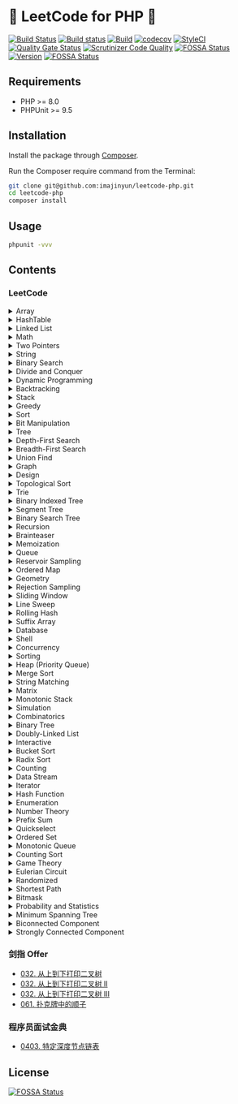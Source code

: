 # 💫 LeetCode for PHP 🐘

[![Build Status](https://travis-ci.com/imajinyun/leetcode-php.svg?branch=master)](https://travis-ci.com/imajinyun/leetcode-php)
[![Build status](https://ci.appveyor.com/api/projects/status/63m04iayror6ieh2?svg=true)](https://ci.appveyor.com/project/imajinyun/leetcode-php)
[![Build](https://github.com/imajinyun/leetcode-php/actions/workflows/build.yml/badge.svg)](https://github.com/imajinyun/leetcode-php/actions/workflows/build.yml)
[![codecov](https://codecov.io/gh/imajinyun/leetcode-php/branch/master/graph/badge.svg?token=Y9H1AHWLFY)](https://codecov.io/gh/imajinyun/leetcode-php)
[![StyleCI](https://github.styleci.io/repos/363634864/shield?branch=master)](https://github.styleci.io/repos/363634864?branch=master)
[![Quality Gate Status](https://sonarcloud.io/api/project_badges/measure?project=leetcode-php&metric=alert_status)](https://sonarcloud.io/dashboard?id=leetcode-php)
[![Scrutinizer Code Quality](https://scrutinizer-ci.com/g/imajinyun/leetcode-php/badges/quality-score.png?b=master)](https://scrutinizer-ci.com/g/imajinyun/leetcode-php/?branch=master)
[![FOSSA Status](https://app.fossa.com/api/projects/git%2Bgithub.com%2Fimajinyun%2Fleetcode-php.svg?type=shield)](https://app.fossa.com/projects/git%2Bgithub.com%2Fimajinyun%2Fleetcode-php?ref=badge_shield)
[![Version](https://img.shields.io/static/v1?label=version&message=%3E%3D8.0&color=%234F5893&labelColor=grey&logo=PHP&logoColor=blue&style=flat&link=https%3A%2F%2Fwww.php.net%2Fsupported-versions.php)](https://www.php.net/supported-versions.php)
[![FOSSA Status](https://app.fossa.com/api/projects/git%2Bgithub.com%2Fimajinyun%2Fleetcode-php.svg?type=shield)](https://app.fossa.com/projects/git%2Bgithub.com%2Fimajinyun%2Fleetcode-php?ref=badge_shield)

## Requirements

* PHP >= 8.0
* PHPUnit >= 9.5

## Installation

Install the package through [Composer](https://getcomposer.org/).

Run the Composer require command from the Terminal:

```bash
git clone git@github.com:imajinyun/leetcode-php.git
cd leetcode-php
composer install
```

## Usage

```bash
phpunit -vvv
```

## Contents

### LeetCode

<details>
<summary>Array</summary>

|Subject|Source|Solution|
|---|---|---|
|`0001. 两数之和`|[Two Sum](https://leetcode.com/problems/two-sum/)|[Solution](https://github.com/imajinyun/leetcode-php/blob/master/src/leetcode/TwoSum.php)|
|`0118. 杨辉三角`|[Pascal's Triangle](https://leetcode.com/problems/pascals-triangle/)|[Solution](https://github.com/imajinyun/leetcode-php/blob/master/src/leetcode/PascalsTriangle.php)|
|`0026. 删除有序数组中的重复项`|[Remove Duplicates from Sorted Array](https://leetcode.com/problems/remove-duplicates-from-sorted-array/)|[Solution](https://github.com/imajinyun/leetcode-php/blob/master/src/leetcode/RemoveDuplicatesFromSortedArray.php)|
|`0027. 移除元素`|[Remove Element](https://leetcode.com/problems/remove-element/)||
|`0035. 搜索插入位置`|[Search Insert Position](https://leetcode.com/problems/search-insert-position/)||
|`0053. 最大子序和`|[Maximum Subarray](https://leetcode.com/problems/maximum-subarray/)||
|`0066. 加一`|[Plus One](https://leetcode.com/problems/plus-one/)||
|`0088. 合并两个有序数组`|[Merge Sorted Array](https://leetcode.com/problems/merge-sorted-array/)||
|`0118. 杨辉三角`|[Pascal's Triangle](https://leetcode.com/problems/pascals-triangle/)||
|`0119. 杨辉三角 II`|[Pascal's Triangle II](https://leetcode.com/problems/pascals-triangle-ii/)||
|`0121. 买卖股票的最佳时机`|[Best Time to Buy and Sell Stock](https://leetcode.com/problems/best-time-to-buy-and-sell-stock/)||
|`0122. 买卖股票的最佳时机 II`|[Best Time to Buy and Sell Stock II](https://leetcode.com/problems/best-time-to-buy-and-sell-stock-ii/)||
|`0163. 缺失的区间`|[Missing Ranges](https://leetcode.com/problems/missing-ranges/)|[Solution](https://github.com/imajinyun/leetcode-php/blob/master/src/leetcode/MissingRanges.php)|
|`0167. 两数之和 II - 输入有序数组`|[Two Sum II - Input array is sorted](https://leetcode.com/problems/two-sum-ii-input-array-is-sorted/)||
|`0169. 多数元素`|[Majority Element](https://leetcode.com/problems/majority-element/)||
|`0189. 旋转数组`|[Rotate Array](https://leetcode.com/problems/rotate-array/)|[Solution](https://github.com/imajinyun/leetcode-php/blob/master/src/leetcode/RotateArray.php)|
|`0215. 数组中的第 K 个最大元素`|[Kth Largest Element in an Array](https://leetcode.com/problems/kth-largest-element-in-an-array/)|[Solution](https://github.com/imajinyun/leetcode-php/blob/master/src/leetcode/KthLargestElementInAnArray.php)|
|`0217. 存在重复元素`|[Contains Duplicate](https://leetcode.com/problems/contains-duplicate/)|[Solution](https://github.com/imajinyun/leetcode-php/blob/master/src/leetcode/ContainsDuplicate.php)|
|`0219. 存在重复元素 II`|[Contains Duplicate II](https://leetcode.com/problems/contains-duplicate-ii/)|[Solution](https://github.com/imajinyun/leetcode-php/blob/master/src/leetcode/ContainsDuplicateII.php)|
|`0228. 汇总区间`|[Summary Ranges](https://leetcode.com/problems/summary-ranges/)||
|`0238. `|[Product of Array Except Self](https://leetcode.com/problems/product-of-array-except-self/)|[Solution](https://github.com/imajinyun/leetcode-php/blob/master/src/leetcode/ProductOfArrayExceptSelf.php)|
|`0243. 最短单词距离`|[Shortest Word Distance](https://leetcode.com/problems/shortest-word-distance/)||
|`0268. 丢失的数字`|[Missing Number](https://leetcode.com/problems/missing-number/)||
|`0283. 移动零`|[Move Zeroes](https://leetcode.com/problems/move-zeroes/)|[Solution](https://github.com/imajinyun/leetcode-php/blob/master/src/leetcode/MoveZeroes.php)|
|`0350. 两个数组的交集 II`|[Intersection of Two Arrays II](https://leetcode.com/problems/intersection-of-two-arrays-ii/)|[Solution](https://github.com/imajinyun/leetcode-php/blob/master/src/leetcode/IntersectionOfTwoArraysII.php)|
|`0414. 第三大的数`|[Third Maximum Number](https://leetcode.com/problems/third-maximum-number/)||
|`0448. 找到所有数组中消失的数字`|[Find All Numbers Disappeared in an Array](https://leetcode.com/problems/find-all-numbers-disappeared-in-an-array/)||
|`0485. 最大连续 1 的个数`|[Max Consecutive Ones](https://leetcode.com/problems/max-consecutive-ones/)|[Solution](https://github.com/imajinyun/leetcode-php/blob/master/src/leetcode/MaxConsecutiveOnes.php)|
|`0509. 斐波那契数`|[Fibonacci Number](https://leetcode.com/problems/fibonacci-number/)|[Solution](https://github.com/imajinyun/leetcode-php/blob/master/src/leetcode/FibonacciNumber.php)|
|`0561. 数组拆分 I`|[Array Partition I](https://leetcode.com/problems/array-partition-i/)|[Solution](https://github.com/imajinyun/leetcode-php/blob/master/src/leetcode/ArrayPartitionI.php)|
|`0566. 重塑矩阵`|[Reshape the Matrix](https://leetcode.com/problems/reshape-the-matrix/)|[Solution](https://github.com/imajinyun/leetcode-php/blob/master/src/leetcode/ReshapeTheMatrix.php)|
|`0605. 种花问题`|[Can Place Flowers](https://leetcode.com/problems/can-place-flowers/)|[Solution](https://github.com/imajinyun/leetcode-php/blob/master/src/leetcode/CanPlaceFlowers.php)|
|`0628. 三个数的最大乘积`|[Maximum Product of Three Numbers](https://leetcode.com/problems/maximum-product-of-three-numbers/)||
|`0643. 子数组最大平均数 I`|[Maximum Average Subarray I](https://leetcode.com/problems/maximum-average-subarray-i/)||
|`0661. 图片平滑器`|[Image Smoother](https://leetcode.com/problems/image-smoother/)|[Solution](https://github.com/imajinyun/leetcode-php/blob/master/src/leetcode/ImageSmoother.php)|
|`0674. 最长连续递增序列`|[Longest Continuous Increasing Subsequence](https://leetcode.com/problems/longest-continuous-increasing-subsequence/)|[Solution](https://github.com/imajinyun/leetcode-php/blob/master/src/leetcode/LongestContinuousIncreasingSubsequence.php)|
|`0697. 数组的度`|[Degree of an Array](https://leetcode.com/problems/degree-of-an-array/)|[Solution](https://github.com/imajinyun/leetcode-php/blob/master/src/leetcode/DegreeOfAnArray.php)|
|`0717. 1 比特与 2 比特字符`|[1-bit and 2-bit Characters](https://leetcode.com/problems/1-bit-and-2-bit-characters/)|[Solution](https://github.com/imajinyun/leetcode-php/blob/master/src/leetcode/OneBitAndTwoBitCharacters.php)|
|`0724. 寻找数组的中心下标`|[Find Pivot Index](https://leetcode.com/problems/find-pivot-index/)|[Solution](https://github.com/imajinyun/leetcode-php/blob/master/src/leetcode/FindPivotIndex.php)|
|`0746. 使用最小花费爬楼梯`|[Min Cost Climbing Stairs](https://leetcode.com/problems/min-cost-climbing-stairs/)|[Solution](https://github.com/imajinyun/leetcode-php/blob/master/src/leetcode/MinCostClimbingStairs.php)|
|`0747. 至少是其他数字两倍的最大数`|[Largest Number At Least Twice of Others](https://leetcode.com/problems/largest-number-at-least-twice-of-others/)|[Solution](https://github.com/imajinyun/leetcode-php/blob/master/src/leetcode/LargestNumberAtLeastTwiceOfOthers.php)|
|`0766. 托普利茨矩阵`|[Toeplitz Matrix](https://leetcode.com/problems/toeplitz-matrix/)|[Solution](https://github.com/imajinyun/leetcode-php/blob/master/src/leetcode/ToeplitzMatrix.php)|
|`0830. 较大分组的位置`|[Positions of Large Groups](https://leetcode.com/problems/positions-of-large-groups/)|[Solution](https://github.com/imajinyun/leetcode-php/blob/master/src/leetcode/PositionsOfLargeGroups.php)|
|`0832. 翻转图像`|[Flipping an Image](https://leetcode.com/problems/flipping-an-image/)|[Solution](https://github.com/imajinyun/leetcode-php/blob/master/src/leetcode/FlippingAnImage.php)|
|`0867. 转置矩阵`|[Transpose Matrix](https://leetcode-cn.com/problems/transpose-matrix/)|[Solution]()|
|`0888. 公平的糖果棒交换`|[Fair Candy Swap](https://leetcode.com/problems/fair-candy-swap/)|[Solution](https://github.com/imajinyun/leetcode-php/blob/master/src/leetcode/FairCandySwap.php)|
|`0896. 单调数列`|[Monotonic Array](https://leetcode.com/problems/monotonic-array/)|[Solution](https://github.com/imajinyun/leetcode-php/blob/master/src/leetcode/MonotonicArray.php)|
|`0905. 按奇偶排序数组`|[Sort Array By Parity](https://leetcode.com/problems/sort-array-by-parity/)|[Solution](https://github.com/imajinyun/leetcode-php/blob/master/src/leetcode/SortArrayByParity.php)|
|`0914. 卡牌分组`|[X of a Kind in a Deck of Cards](https://leetcode.com/problems/x-of-a-kind-in-a-deck-of-cards/)|[Solution](https://github.com/imajinyun/leetcode-php/blob/master/src/leetcode/XOfAKindInADeckOfCards.php)|
|`0922. 按奇偶排序数组 II`|[Sort Array By Parity II](https://leetcode.com/problems/sort-array-by-parity-ii/)|[Solution](https://github.com/imajinyun/leetcode-php/blob/master/src/leetcode/SortArrayByParityII.php)|
|`0941. 有效的山脉数组`|[Valid Mountain Array](https://leetcode.com/problems/valid-mountain-array/)|[Solution](https://github.com/imajinyun/leetcode-php/blob/master/src/leetcode/ValidMountainArray.php)|
|`0977. 有序数组的平方`|[Squares of a Sorted Array](https://leetcode.com/problems/squares-of-a-sorted-array/)|[Solution](https://github.com/imajinyun/leetcode-php/blob/master/src/leetcode/SquaresOfASortedArray.php)|
|`0985. 查询后的偶数和`|[Sum of Even Numbers After Queries](https://leetcode.com/problems/sum-of-even-numbers-after-queries/)|[Solution](https://github.com/imajinyun/leetcode-php/blob/master/src/leetcode/SumOfEvenNumbersAfterQueries.php)|
|`0989. 数组形式的整数加法`|[Add to Array-Form of Integer](https://leetcode.com/problems/add-to-array-form-of-integer/)|[Solution](https://github.com/imajinyun/leetcode-php/blob/master/src/leetcode/AddToArrayFormOfInteger.php)|
|`0999. 可以被一步捕获的棋子数`|[Available Captures for Rook](https://leetcode.com/problems/available-captures-for-rook/)|[Solution](https://github.com/imajinyun/leetcode-php/blob/master/src/leetcode/AvailableCapturesForRook.php)|
|`1002. 查找常用字符`|[Find Common Characters](https://leetcode.com/problems/find-common-characters/)|[Solution](https://github.com/imajinyun/leetcode-php/blob/master/src/leetcode/FindCommonCharacters.php)|
|`1013. 将数组分成和相等的三个部分`|[Partition Array Into Three Parts With Equal Sum](https://leetcode.com/problems/partition-array-into-three-parts-with-equal-sum/)|[Solution](https://github.com/imajinyun/leetcode-php/blob/master/src/leetcode/PartitionArrayIntoThreePartsWithEqualSum.php)|
|`1018. 可被 5 整除的二进制前缀`|[Binary Prefix Divisible By 5](https://leetcode.com/problems/binary-prefix-divisible-by-5/)|[Solution](https://github.com/imajinyun/leetcode-php/blob/master/src/leetcode/HeightChecker.php)|
|`1051. 高度检查器`|[Height Checker](https://leetcode.com/problems/height-checker/)|[Solution](https://github.com/imajinyun/leetcode-php/blob/master/src/leetcode/HeightChecker.php)|
|`1064. 不动点`|[Fixed Point](https://leetcode.com/problems/fixed-point/)|[Solution](https://github.com/imajinyun/leetcode-php/blob/master/src/leetcode/FixedPoint.php)|
|`1085. 最小元素各数位之和`|[Sum of Digits in the Minimum Number](https://leetcode.com/problems/sum-of-digits-in-the-minimum-number/)|[Solution](https://github.com/imajinyun/leetcode-php/blob/master/src/leetcode/SumOfDigitsInTheMinimumNumber.php)|
|`1086. 前五科的均分`|[High Five](https://leetcode.com/problems/high-five/)|[Solution](https://github.com/imajinyun/leetcode-php/blob/master/src/leetcode/HighFive.php)|
|`1089. 复写零`|[Duplicate Zeros](https://leetcode.com/problems/duplicate-zeros/)|[Solution](https://github.com/imajinyun/leetcode-php/blob/master/src/leetcode/DuplicateZeros.php)|
|`1099 小于 K 的两数之和`|[Two Sum Less Than K](https://leetcode.com/problems/two-sum-less-than-k/)|[Solution](https://github.com/imajinyun/leetcode-php/blob/master/src/leetcode/TwoSumLessThanK.php)|
|`1122. 数组的相对排序`|[Relative Sort Array](https://leetcode.com/problems/relative-sort-array/)|[Solution](https://github.com/imajinyun/leetcode-php/blob/master/src/leetcode/RelativeSortArray.php)|
|`1128. 等价多米诺骨牌对的数量`|[Number of Equivalent Domino Pairs](https://leetcode.com/problems/number-of-equivalent-domino-pairs/)|[Solution](https://github.com/imajinyun/leetcode-php/blob/master/src/leetcode/NumberOfEquivalentDominoPairs.php)|
|`1150. 检查一个数是否在数组中占绝大多数`|[Check If a Number Is Majority Element in a Sorted Array](https://leetcode.com/problems/check-if-a-number-is-majority-element-in-a-sorted-array/)|[Solution](https://github.com/imajinyun/leetcode-php/blob/master/src/leetcode/CheckIfANumberIsMajorityElementInASortedArrayEasy.php)|
|`1160. 拼写单词`|[Find Words That Can Be Formed by Characters](https://leetcode.com/problems/find-words-that-can-be-formed-by-characters/)|[Solution](https://github.com/imajinyun/leetcode-php/blob/master/src/leetcode/FindWordsThatCanBeFormedByCharacters.php)|
|`1176. 健身计划评估`|[Diet Plan Performance Easy](https://leetcode.com/problems/diet-plan-performance/)|[Solution](https://github.com/imajinyun/leetcode-php/blob/master/src/leetcode/DietPlanPerformanceEasy.php)|
|`1184. 公交站间的距离`|[Distance Between Bus Stops](https://leetcode.com/problems/distance-between-bus-stops/)|[Solution](https://github.com/imajinyun/leetcode-php/blob/master/src/leetcode/DistanceBetweenBusStops.php)|
|`1185. 一周中的第几天`|[Day of the Week](https://leetcode.com/problems/day-of-the-week/)|[Solution](https://github.com/imajinyun/leetcode-php/blob/master/src/leetcode/DayOfTheWeek.php)|
|`1200. 最小绝对差`|[Minimum Absolute Difference](https://leetcode.com/problems/minimum-absolute-difference/)|[Solution](https://github.com/imajinyun/leetcode-php/blob/master/src/leetcode/MinimumAbsoluteDifference.php)|
|`1217. 玩筹码`|[Minimum Cost to Move Chips to The Same Position](https://leetcode.com/problems/minimum-cost-to-move-chips-to-the-same-position/)|[Solution](https://github.com/imajinyun/leetcode-php/blob/master/src/leetcode/MinimumCostToMoveChipsToTheSamePosition.php)|
|`1232. 缀点成线`|[Check If It Is a Straight Line](https://leetcode.com/problems/check-if-it-is-a-straight-line/)|[Solution](https://github.com/imajinyun/leetcode-php/blob/master/src/leetcode/CheckIfItIsAStraightLine.php)|
|`1243. 数组变换`|[Array Transformation](https://leetcode.com/problems/array-transformation/)|[Solution](https://github.com/imajinyun/leetcode-php/blob/master/src/leetcode/ArrayTransformation.php)|
|`1252. 奇数值单元格的数目`|[Cells with Odd Values in a Matrix](https://leetcode.com/problems/cells-with-odd-values-in-a-matrix/)|[Solution](https://github.com/imajinyun/leetcode-php/blob/master/src/leetcode/CellsWithOddValueInAMatrix.php)|
|`1260. 二维网格迁移`|[Shift 2D Grid](https://leetcode.com/problems/shift-2d-grid/)|[Solution](https://github.com/imajinyun/leetcode-php/blob/master/src/leetcode/Shift2DGrid.php)|
|`1266. 访问所有点的最小时间`|[Minimum Time Visiting All Points](https://leetcode.com/problems/minimum-time-visiting-all-points/)|[Solution](https://github.com/imajinyun/leetcode-php/blob/master/src/leetcode/MinimumTimeVisitingAllPoints.php)|
|`1275. `|[Find Winner on a Tic Tac Toe Game](https://leetcode.com/problems/find-winner-on-a-tic-tac-toe-game/)|[Solution](https://github.com/imajinyun/leetcode-php/blob/master/src/leetcode/FindWinnerOnATicTacToeGame.php)|
|`1295. 统计位数为偶数的数字`|[Find Numbers with Even Number of Digits](https://leetcode.com/problems/find-numbers-with-even-number-of-digits/)|[Solution](https://github.com/imajinyun/leetcode-php/blob/master/src/leetcode/FindNumbersWithEvenNumberOfDigits.php)|

</details>

<details>
<summary>HashTable</summary>

|Subject|Source|Solution|
|---|---|---|
|`0001. 两数之和`|[Two Sum](https://leetcode.com/problems/two-sum/)|[Solution](https://github.com/imajinyun/leetcode-php/blob/master/src/leetcode/TwoSum.php)|
|`0012. 整数转罗马数字`|[Integer to Roman](https://leetcode.com/problems/integer-to-roman/)|[Solution](https://github.com/imajinyun/leetcode-php/blob/master/src/leetcode/IntegerToRoman.php)|
|`0013. 罗马数字转整数`|[Roman to Integer](https://leetcode.com/problems/roman-to-integer/)|[Solution](https://github.com/imajinyun/leetcode-php/blob/master/src/leetcode/RomanToInteger.php)|
|`0136. 只出现一次的数字`|[Single Number](https://leetcode.com/problems/single-number/)|[Solution](https://github.com/imajinyun/leetcode-php/blob/master/src/leetcode/FindWinnerOnATicTacToeGame.php)|
|`0202. 快乐数`|[Happy Number](https://leetcode.com/problems/happy-number/)|[Solution](https://github.com/imajinyun/leetcode-php/blob/master/src/leetcode/FindWinnerOnATicTacToeGame.php)|
|`0242. 有效的字母异位词`|[Valid Anagram](https://leetcode.com/problems/valid-anagram/)|[Solution](https://github.com/imajinyun/leetcode-php/blob/master/src/leetcode/ValidAnagram.php)|
|`0454. 四数相加 II`|[4Sum II](https://leetcode.com/problems/4sum-ii/)|[Solution](https://github.com/imajinyun/leetcode-php/blob/master/src/leetcode/FourSumII.php)|

</details>

<details>
<summary>Linked List</summary>

|Subject|Source|Solution|
|---|---|---|
|`0002. 两数相加`|[Add Two Numbers](https://leetcode.com/problems/add-two-numbers/)|[Solution](https://github.com/imajinyun/leetcode-php/blob/master/src/leetcode/AddTwoNumbers.php)|
|`0021. 合并两个有序链表`|[Merge Two Sorted Lists](https://leetcode.com/problems/merge-two-sorted-lists/)|[Solution](https://github.com/imajinyun/leetcode-php/blob/master/src/leetcode/MergeTwoSortedLists.php)|
|`0024. 两两交换链表中的节点`|[Swap Nodes in Pairs](https://leetcode.com/problems/swap-nodes-in-pairs/)|[Solution](https://github.com/imajinyun/leetcode-php/blob/master/src/leetcode/SwapNodesInPairs.php)|
|`0092. 反转链表 II`|[Reverse Linked List II](https://leetcode.com/problems/reverse-linked-list-ii/)|[Solution](https://github.com/imajinyun/leetcode-php/blob/master/src/leetcode/ReverseLinkedListII.php)|
|`0206. 反转链表`|[Reverse Linked List](https://leetcode.com/problems/reverse-linked-list/)|[Solution](https://github.com/imajinyun/leetcode-php/blob/master/src/leetcode/ReverseLinkedList.php)|
|`0141. 环形链表`|[Linked List Cycle](https://leetcode.com/problems/linked-list-cycle/)|[Solution](https://github.com/imajinyun/leetcode-php/blob/master/src/leetcode/LinkedListCycle.php)|

</details>

<details>
<summary>Math</summary>

|Subject|Source|Solution|
|---|---|---|
|`0013. 罗马数字转整数`|[Roman to Integer](https://leetcode.com/problems/roman-to-integer/)|[Solution](https://github.com/imajinyun/leetcode-php/blob/master/src/leetcode/RomanToInteger)|
|`0050. 计算 x 的 n 次幂`|[Pow(x, n)](https://leetcode.com/problems/powx-n/)|[Solution](https://github.com/imajinyun/leetcode-php/blob/master/src/leetcode/Pow.php)|
|`0066. 加一`|[Plus One](https://leetcode.com/problems/plus-one/)|[Solution](https://github.com/imajinyun/leetcode-php/blob/master/src/leetcode/PlusOne.php)|
|`0069. X 的平方根`|[Sqrt(x)](https://leetcode.com/problems/sqrtx/)|[Solution](https://github.com/imajinyun/leetcode-php/blob/master/src/leetcode/SqrtX.php)|
|`0150. 逆波兰表达式求值`|[Evaluate Reverse Polish Notation](https://leetcode.com/problems/evaluate-reverse-polish-notation/)|[Solution](https://github.com/imajinyun/leetcode-php/blob/master/src/leetcode/EvaluateReversePolishNotation.php)|
|`0171. Excel 表列序号`|[Excel Sheet Column Number](https://leetcode.com/problems/excel-sheet-column-number/)|[Solution](https://github.com/imajinyun/leetcode-php/blob/master/src/leetcode/ExcelSheetColumnNumber.php)|
|`0227. 基本计算器 II`|[Basic Calculator II](https://leetcode.com/problems/basic-calculator-ii/)|[Solution](https://github.com/imajinyun/leetcode-php/blob/master/src/leetcode/BasicCalculatorII.php)|
|`1118. 一月有多少天`|[Number of Days in a Month](https://leetcode.com/problems/number-of-days-in-a-month/)|[Solution](https://github.com/imajinyun/leetcode-php/blob/master/src/leetcode/NumberOfDaysInAMonth.php)|

</details>

<details>
<summary>Two Pointers</summary>

|Subject|Source|Solution|
|---|---|---|
|`0015. 三数之和`|[3Sum](https://leetcode.com/problems/3sum/)|[Solution](https://github.com/imajinyun/leetcode-php/blob/master/src/leetcode/ThreeSum.php)|
|`0016. 最接近的三数之和`|[3Sum Closest](https://leetcode.com/problems/3sum-closest/)|[Solution](https://github.com/imajinyun/leetcode-php/blob/master/src/leetcode/ThreeSumClosest.php)|
|`0018. 四数之和`|[4Sum](https://leetcode.com/problems/4sum/)|[Solution](https://github.com/imajinyun/leetcode-php/blob/master/src/leetcode/FourSum.php)|
|`0287. 寻找重复数`|[Find the Duplicate Number](https://leetcode.com/problems/find-the-duplicate-number/)|[Solution](https://github.com/imajinyun/leetcode-php/blob/master/src/leetcode/FourSum.php)|

</details>

<details>
<summary>String</summary>

|Subject|Source|Solution|
|---|---|---|
|`0003. 无重复字符的最长子串`|[Longest Substring Without Repeating Characters](https://leetcode.com/problems/longest-substring-without-repeating-characters/)|[Solution](https://github.com/imajinyun/leetcode-php/blob/master/src/leetcode/LongestSubstringWithoutRepeatingCharacters.php)|
|`0005. 最长回文子串`|[Longest Palindromic Substring](https://leetcode.com/problems/longest-palindromic-substring/)|[Solution](https://github.com/imajinyun/leetcode-php/blob/master/src/leetcode/LongestPalindromicSubstring.php)|
|`0006. Z 字形变换`|[Zigzag Conversion](https://leetcode.com/problems/longest-palindromic-substring/)|[Solution](https://github.com/imajinyun/leetcode-php/blob/master/src/leetcode/ZigzagConversion.php)|
|`0008. 字符串转换整数 (atoi)`|[String to Integer (atoi)](https://leetcode.com/problems/string-to-integer-atoi/)|[Solution](https://github.com/imajinyun/leetcode-php/blob/master/src/leetcode/StringToInteger.php)|
|`0125. 验证回文串`|[Valid Palindrome](https://leetcode.com/problems/valid-palindrome/)|[Solution](https://github.com/imajinyun/leetcode-php/blob/master/src/leetcode/ValidPalindrome.php)|
|`0179. 最大数`|[Largest Number](https://leetcode.com/problems/largest-number/)|[Soluton](https://github.com/imajinyun/leetcode-php/blob/master/src/leetcode/LargestNumber.php)|
|`0344. 反转字符串`|[Reverse String](https://leetcode.com/problems/reverse-string/)|[Solution](https://github.com/imajinyun/leetcode-php/blob/master/src/leetcode/ReverseString.php)|

</details>

<details>
<summary>Binary Search</summary>

|Subject|Source|Solution|
|---|---|---|
|`0069. x 的平方根`|[Sqrt(x)](https://leetcode.com/problems/sqrtx/)|[Solution](https://github.com/imajinyun/leetcode-php/blob/master/src/leetcode/SqrtX.php)|
|`0162. 寻找峰值`|[Find Peak Element](https://leetcode.com/problems/find-peak-element/)|[Solution](https://github.com/imajinyun/leetcode-php/blob/master/src/leetcode/FindPeakElement.php)|

</details>

<details>
<summary>Divide and Conquer</summary>

|Subject|Source|Solution|
|---|---|---|
|`0169. 多数元素`|[Majority Element](https://leetcode.com/problems/majority-element/)|[Solution](https://github.com/imajinyun/leetcode-php/blob/master/src/leetcode/MajorityElement)|

</details>

<details>
<summary>Dynamic Programming</summary>

|Subject|Source|Solution|
|---|---|---|
|`0005. 最长回文子串`|[Longest Palindromic Substring](https://leetcode.com/problems/longest-palindromic-substring/)||
|`0062. 不同路径`|[Unique Paths](https://leetcode.com/problems/unique-paths/)||
|`0063. 不同路径 II`|[Unique Paths II](https://leetcode.com/problems/unique-paths-ii/)||
|`0064. 最小路径和`|[Minimum Path Sum](https://leetcode.com/problems/minimum-path-sum/)||
|`0070. 爬楼梯`|[Climbing Stairs](https://leetcode.com/problems/climbing-stairs/)|[Solution](https://github.com/imajinyun/leetcode-php/blob/master/src/leetcode/ClimbingStairs.php)|
|`0072. 编辑距离`|[Edit Distance](https://leetcode.com/problems/edit-distance/)||
|`0120. 三角形最小路径和`|[Triangle](https://leetcode.com/problems/triangle/)|[Solution](https://github.com/imajinyun/leetcode-php/blob/master/src/leetcode/Triangle.php)|
|`0121. 买卖股票的最佳时机`|[Best Time to Buy and Sell Stock](https://leetcode.com/problems/best-time-to-buy-and-sell-stock/)||
|`0122. 买卖股票的最佳时机 II`|[Best Time to Buy and Sell Stock II](https://leetcode.com/problems/best-time-to-buy-and-sell-stock-ii/)||
|`0123. 买卖股票的最佳时机 III`|[Best Time to Buy and Sell Stock III](https://leetcode.com/problems/best-time-to-buy-and-sell-stock-iii/)||
|`0128. 最长连续序列`|[Longest Consecutive Sequence](https://leetcode.com/problems/longest-consecutive-sequence/)||
|`0152. 乘积最大子数组`|[Maximum Product Subarray](https://leetcode.com/problems/maximum-product-subarray/)|[Solution](https://github.com/imajinyun/leetcode-php/blob/master/src/leetcode/MaximumProductSubarray.php)|
|`0188. 买卖股票的最佳时机 IV`|[Best Time to Buy and Sell Stock IV](https://leetcode.com/problems/best-time-to-buy-and-sell-stock-iv/)|[Solution](https://github.com/imajinyun/leetcode-php/blob/master/src/leetcode/BestTimeToBuyAndSellStockIV.php)|
|`0213. 打家劫舍 II`|[House Robber II](https://leetcode.com/problems/house-robber-ii/)|[Solution](https://github.com/imajinyun/leetcode-php/blob/master/src/leetcode/HouseRobberII.php)|
|`0300. 最长上升子序列`|[Longest Increasing Subsequence](https://leetcode.com/problems/longest-increasing-subsequence/)||
|`0322. 零钱兑换`|[Coin Change](https://leetcode.com/problems/coin-change/)||
|`0309. 佳买卖股票时机含冷冻期`|[Best Time to Buy and Sell Stock with Cooldown](https://leetcode.com/problems/best-time-to-buy-and-sell-stock-with-cooldown/)||
|`0673. 最长递增子序列的个数`|[Number of Longest Increasing Subsequence](https://leetcode.com/problems/number-of-longest-increasing-subsequence/)||
|`0674. 最长连续递增序列`|[Longest Continuous Increasing Subsequence](https://leetcode.com/problems/longest-continuous-increasing-subsequence/)||
|`0714. 买卖股票的最佳时机含手续费`|[Best Time to Buy and Sell Stock with Transaction Fee](https://leetcode.com/problems/best-time-to-buy-and-sell-stock-with-transaction-fee/)||
|`1143. 最长公共子序列`|[Longest Common Subsequence](https://leetcode.com/problems/longest-common-subsequence/)||
|`1397. 找到所有好字符串`|[Find All Good Strings](https://leetcode.com/problems/find-all-good-strings/)||

</details>

<details>
<summary>Backtracking</summary>

|Subject|Source|Solution|
|---|---|---|
|`0036. 有效的数独`|[Valid Sudoku](https://leetcode.com/problems/valid-sudoku/)|[Solution](https://github.com/imajinyun/leetcode-php/blob/master/src/leetcode/ValidSudoku.php)|
|`0037. 解数独`|[Sudoku Solver](https://leetcode.com/problems/sudoku-solver/)||
|`0039. 组合总和`|[Combination Sum](https://leetcode.com/problems/combination-sum/)||
|`0040. 组合总和 II`|[Combination Sum II](https://leetcode.com/problems/combination-sum-ii/)||
|`0046. 全排列`|[Permutations](https://leetcode.com/problems/permutations/)||
|`0047. 全排列 II`|[Permutations II](https://leetcode.com/problems/permutations-ii/)||
|`0051. N 皇后`|[N-Queens](https://leetcode.com/problems/n-queens/)||
|`0052. N 皇后 II`|[N-Queens II](https://leetcode.com/problems/n-queens-ii/)||
|`0078. 子集`|[Subsets](https://leetcode.com/problems/subsets/)||
|`0079. 单词搜索`|[Word Search](https://leetcode.com/problems/word-search/)|[Solution](https://github.com/imajinyun/leetcode-php/blob/master/src/leetcode/WordSearch.php)|
|`0090. 子集 II`|[Subsets II](https://leetcode.com/problems/subsets-ii/)||

</details>

<details>
<summary>Stack</summary>

|Subject|Source|Solution|
|---|---|---|
|`0020. 有效的括号`|[Valid Parentheses](https://leetcode.com/problems/valid-parentheses/)|[Solution](https://github.com/imajinyun/leetcode-php/blob/master/src/leetcode/BinaryTreeInorderTraversal.php)|
|`0094. 二叉树的中序遍历`|[Binary Tree Inorder Traversal](https://leetcode.com/problems/binary-tree-inorder-traversal/)|[Solution](https://github.com/imajinyun/leetcode-php/blob/master/src/leetcode/BinaryTreeInorderTraversal.php)|
|`0496. 下一个更大元素 I`|[Next Greater Element I](https://leetcode.com/problems/next-greatr-element-i/)|[Solution](https://github.com/imajinyun/leetcode-php/blob/master/src/leetcode/NextGreaterElementI.php)|
|`0503. 下一个更大元素 II`|[Next Greater Element II](https://leetcode.com/problems/next-greater-element-i/)|[Solution](https://github.com/imajinyun/leetcode-php/blob/master/src/leetcode/NextGreaterElementII.php)|
|`0739. 每日温度`|[Daily Temperatures](https://leetcode.com/problems/daily-temperatures/)|[Solution](https://github.com/imajinyun/leetcode-php/blob/master/src/leetcode/DailyTemperatures.php)|

</details>

<details>
<summary>Greedy</summary>

</details>

<details>
<summary>Sort</summary>

</details>

<details>
<summary>Bit Manipulation</summary>

|Subject|Source|Solution|
|---|---|---|
|`0191. 位 1 的个数`|[Number of 1 Bits](https://leetcode.com/problems/number-of-1-bits/)|[Solution](https://github.com/imajinyun/leetcode-php/blob/master/src/leetcode/NumberOfOneBits.php)|
|`0231. 2 的幂`|[Power of Two](https://leetcode.com/problems/power-of-two/)|[Solution](https://github.com/imajinyun/leetcode-php/blob/master/src/leetcode/PowerOfTwo.php)|
|`0338. 比特位计数`|[Counting Bits](https://leetcode.com/problems/counting-bits/)|[Solution](https://github.com/imajinyun/leetcode-php/blob/master/src/leetcode/CountingBits.php)|

</details>

<details>
<summary>Tree</summary>

|Subject|Source|Solution|
|---|---|---|
|`0020. 括号生成`|[Generate Parentheses](https://leetcode.com/problems/generate-parentheses/)|[Solution](https://github.com/imajinyun/leetcode-php/blob/master/src/leetcode/GenerateParentheses.php)|
|`0098. 验证二叉搜索树`|[Validate Binary Search Tree](https://leetcode.com/problems/validate-binary-search-tree/)|[Solution](https://github.com/imajinyun/leetcode-php/blob/master/src/leetcode/ValidateBinarySearchTree.php)|
|`0100. 相同的树`|[Same Tree](https://leetcode.com/problems/same-tree/)|[Solution](https://github.com/imajinyun/leetcode-php/blob/master/src/leetcode/Pow.php)|
|`0102. 二叉树的层序遍历`|[Binary Tree Level Order Traversal](https://leetcode.com/problems/binary-tree-level-order-traversal/)|[Solution](https://github.com/imajinyun/leetcode-php/blob/master/src/leetcode/BinaryTreeLevelOrderTraversal.php)|
|`0103. 二叉树的锯齿形层次遍历`|[Binary Tree Zigzag Level Order Traversal](https://leetcode.com/problems/binary-tree-zigzag-level-order-traversal/)|[Solution](https://github.com/imajinyun/leetcode-php/blob/master/src/leetcode/BinaryTreeZigzagLevelOrderTraversal.php)|
|`0104. 二叉树的最大深度`|[Maximum Depth of Binary Tree](https://leetcode.com/problems/maximum-depth-of-binary-tree/)|[Solution](https://github.com/imajinyun/leetcode-php/blob/master/src/leetcode/MaximumDepthOfBinaryTree.php)|
|`0199. 二叉树的右视图`|[Binary Tree Right Side View](https://leetcode.com/problems/binary-tree-right-side-view/)|[Solution](https://github.com/imajinyun/leetcode-php/blob/master/src/leetcode/BinaryTreeRightSideView.php)|
|`0230. 二叉搜索树中第 K 小的元素`|[Kth Smallest Element in a BST](https://leetcode.com/problems/kth-smallest-element-in-a-bst/)|[Solution](https://github.com/imajinyun/leetcode-php/blob/master/src/leetcode/KthSmallestElementInABST.php)|
|`0235. 二叉搜索树的最近公共祖先`|[Lowest Common Ancestor of a Binary Search Tree](https://leetcode.com/problems/lowest-common-ancestor-of-a-binary-search-tree/)|[Solution](https://github.com/imajinyun/leetcode-php/blob/master/src/leetcode/LowestCommonAncestorOfABinarySearchTree.php)|
|`0236. 二叉树的最近公共祖先`|[Lowest Common Ancestor of a Binary Tree](https://leetcode.com/problems/lowest-common-ancestor-of-a-binary-tree/)|[Solution](https://github.com/imajinyun/leetcode-php/blob/master/src/leetcode/LowestCommonAncestorOfABinaryTree.php)|
|`0450. 删除二叉搜索树中的节点`|[Delete Node in a Binary Search Tree](https://leetcode.com/problems/delete-node-in-a-bst/)|[Solution](https://github.com/imajinyun/leetcode-php/blob/master/src/leetcode/DeleteNodeInABinarySearchTree.php)|
|`0515. 在每个树行中找最大值`|[Find Largest Value in Each Tree Row](https://leetcode.com/problems/find-largest-value-in-each-tree-row/)|[Solution](https://github.com/imajinyun/leetcode-php/blob/master/src/leetcode/FindLargestValueInEachTreeRow.php)|
|`0637. 二叉树的层平均值`|[Average of Levels in Binary Tree](https://leetcode.com/problems/average-of-levels-in-binary-tree/)|[Solution](https://github.com/imajinyun/leetcode-php/blob/master/src/leetcode/AverageOfLevelsInBinaryTree.php)|
|`0700. 二叉搜索树中的搜索`|[Search in a Binary Search Tree](https://leetcode.com/problems/search-in-a-binary-search-tree/)|[Solution](https://github.com/imajinyun/leetcode-php/blob/master/src/leetcode/SearchInABinarySearchTree.php)|
|`0701. 二叉搜索树中的插入操作`|[Insert into a Binary Search Tree](https://leetcode.com/problems/insert-into-a-binary-search-tree/)|[Solution](https://github.com/imajinyun/leetcode-php/blob/master/src/leetcode/InsertIntoABinarySearchTree.php)|
|`0993. 二叉树的堂兄弟节点`|[Cousins in Binary Tree](https://leetcode.com/problems/cousins-in-binary-tree/)|[Solution](https://github.com/imajinyun/leetcode-php/blob/master/src/leetcode/CousinsInBinaryTree.php)|

</details>

<details>
<summary>Depth-First Search</summary>

</details>

<details>
<summary>Breadth-First Search</summary>

</details>

<details>
<summary>Union Find</summary>

|Subject|Source|Solution|
|---|---|---|
|`0200. 岛屿数量`|[Number of Islands](https://leetcode.com/problems/number-of-islands/)|[Solution](https://github.com/imajinyun/leetcode-php/blob/master/src/leetcode/NumberOfIslands.php)|

</details>

<details>
<summary>Graph</summary>

|Subject|Source|Solution|
|---|---|---|

</details>

<details>
<summary>Design</summary>

|Subject|Source|Solution|
|---|---|---|
|`0208. 实现 Trie（前缀树）`|[Implement Trie (Prefix Tree)](https://leetcode.com/problems/implement-trie-prefix-tree/)|[Solution](https://github.com/imajinyun/leetcode-php/blob/master/src/leetcode/ImplementTriePrefixTree.php)|
|`0225. 用队列实现栈`|[Implement Stack using Queues](https://leetcode.com/problems/implement-stack-using-queues/)|[Solution](https://github.com/imajinyun/leetcode-php/blob/master/src/leetcode/ImplementStackUsingQueues.php)|
|`0232. 用栈实现队列`|[Implement Queue using Stacks](https://leetcode.com/problems/implement-queue-using-stacks/)|[Solution](https://github.com/imajinyun/leetcode-php/blob/master/src/leetcode/ImplementQueueUsingStacks.php)|

</details>

<details>
<summary>Topological Sort</summary>

|Subject|Source|Solution|
|---|---|---|

</details>

<details>
<summary>Trie</summary>

|Subject|Source|Solution|
|---|---|---|

</details>

<details>
<summary>Binary Indexed Tree</summary>

|Subject|Source|Solution|
|---|---|---|

</details>

<details>
<summary>Segment Tree</summary>

|Subject|Source|Solution|
|---|---|---|

</details>

<details>
<summary>Binary Search Tree</summary>

|Subject|Source|Solution|
|---|---|---|

</details>

<details>
<summary>Recursion</summary>

|Subject|Source|Solution|
|---|---|---|
|`0509. 斐波那契数`|[Fibonacci Number](https://leetcode.com/problems/fibonacci-number/)|[Solution](https://github.com/imajinyun/leetcode-php/blob/master/src/leetcode/FibonacciNumber)|

</details>

<details>
<summary>Brainteaser</summary>

|Subject|Source|Solution|
|---|---|---|

</details>

<details>
<summary>Memoization</summary>

|Subject|Source|Solution|
|---|---|---|

</details>

<details>
<summary>Queue</summary>

|Subject|Source|Solution|
|---|---|---|
|`0239. 滑动窗口最大值`|[Sliding Window Maximum](https://leetcode.com/problems/sliding-window-maximum/)|[Solution](https://github.com/imajinyun/leetcode-php/blob/master/src/leetcode/SlidingWindowMaximum.php)|

</details>

<details>
<summary>Reservoir Sampling</summary>

|Subject|Source|Solution|
|---|---|---|

</details>

<details>
<summary>Ordered Map</summary>

|Subject|Source|Solution|
|---|---|---|

</details>

<details>
<summary>Geometry</summary>

|Subject|Source|Solution|
|---|---|---|

</details>

<details>
<summary>Rejection Sampling</summary>

|Subject|Source|Solution|
|---|---|---|

</details>

<details>
<summary>Sliding Window</summary>

|Subject|Source|Solution|
|---|---|---|
|`0003. 无重复字符的最长子串`|[Longest Substring Without Repeating Characters](https://leetcode.com/problems/longest-substring-without-repeating-characters/)|[Solution](https://github.com/imajinyun/leetcode-php/blob/master/src/leetcode/LongestSubstringWithoutRepeatingCharacters.php)|
|`0076. 最小覆盖子串`|[Minimum Window Substring](https://leetcode.com/problems/minimum-window-substring/)|[Solution](https://github.com/imajinyun/leetcode-php/blob/master/src/leetcode/MinimumWindowSubstring.php)|
|`0438. 找到字符串中所有字母异位词`|[Find All Anagrams in a String](https://leetcode.com/problems/find-all-anagrams-in-a-string/)|[Solution](https://github.com/imajinyun/leetcode-php/blob/master/src/leetcode/FindAllAnagramsInAString.php)|
|`0567. 字符串的排列`|[Permutation in String](https://leetcode.com/problems/permutation-in-string/)|[Solution](https://github.com/imajinyun/leetcode-php/blob/master/src/leetcode/PermutationInString.php)|

</details>

<details>
<summary>Line Sweep</summary>

|Subject|Source|Solution|
|---|---|---|

</details>

<details>
<summary>Rolling Hash</summary>

|Subject|Source|Solution|
|---|---|---|

</details>

<details>
<summary>Suffix Array</summary>

|Subject|Source|Solution|
|---|---|---|

</details>

<details>
<summary>Database</summary>

|Subject|Source|Solution|
|---|---|---|

</details>

<details>
<summary>Shell</summary>

|Subject|Source|Solution|
|---|---|---|

</details>

<details>
<summary>Concurrency</summary>

|Subject|Source|Solution|
|---|---|---|

</details>

<details>
<summary>Sorting</summary>

|Subject|Source|Solution|
|---|---|---|

</details>

<details>
<summary>Heap (Priority Queue)</summary>

|Subject|Source|Solution|
|---|---|---|
|`0295. 数据流的中位数`|[Find Median from Data Stream](https://leetcode.com/problems/find-median-from-data-stream/)|[Solution](https://github.com/imajinyun/leetcode-php/blob/master/src/leetcode/FindMedianFromDataStream.php)|
|`0347. 前 K 个高频元素`|[Top K Frequent Elements](https://leetcode.com/problems/top-k-frequent-elements/)|[Solution](https://github.com/imajinyun/leetcode-php/blob/master/src/leetcode/TopKFrequentElements.php)|
|`0378. 有序矩阵中第 K 小的元素`|[Kth Smallest Element in a Sorted Matrix](https://leetcode.com/problems/kth-smallest-element-in-a-sorted-matrix/)|[Solution](https://github.com/imajinyun/leetcode-php/blob/master/src/leetcode/KthSmallestElementInASortedMatrix.php)|
|`0703. 数据流中的第 K 大元素`|[Kth Largest Element in a Stream](https://leetcode.com/problems/kth-largest-element-in-a-stream/)|[Solution](https://github.com/imajinyun/leetcode-php/blob/master/src/leetcode/KthLargestElementInAStream.php)|

</details>

<details>
<summary>Merge Sort</summary>

|Subject|Source|Solution|
|---|---|---|

</details>

<details>
<summary>String Matching</summary>

|Subject|Source|Solution|
|---|---|---|

</details>

<details>
<summary>Matrix</summary>

|Subject|Source|Solution|
|---|---|---|

</details>

<details>
<summary>Monotonic Stack</summary>

|Subject|Source|Solution|
|---|---|---|

</details>

<details>
<summary>Simulation</summary>

|Subject|Source|Solution|
|---|---|---|

</details>

<details>
<summary>Combinatorics</summary>

|Subject|Source|Solution|
|---|---|---|

</details>

<details>
<summary>Binary Tree</summary>

|Subject|Source|Solution|
|---|---|---|
|`0226. 翻转二叉树`|[Invert Binary Tree](https://leetcode.com/problems/invert-binary-tree/)|[Solution](https://github.com/imajinyun/leetcode-php/blob/master/src/leetcode/InvertBinaryTree.php)|

</details>

<details>
<summary>Doubly-Linked List</summary>

|Subject|Source|Solution|
|---|---|---|

</details>

<details>
<summary>Interactive</summary>

|Subject|Source|Solution|
|---|---|---|

</details>

<details>
<summary>Bucket Sort</summary>

|Subject|Source|Solution|
|---|---|---|

</details>

<details>
<summary>Radix Sort</summary>

|Subject|Source|Solution|
|---|---|---|

</details>

<details>
<summary>Counting</summary>

|Subject|Source|Solution|
|---|---|---|

</details>

<details>
<summary>Data Stream</summary>

|Subject|Source|Solution|
|---|---|---|

</details>

<details>
<summary>Iterator</summary>

|Subject|Source|Solution|
|---|---|---|

</details>

<details>
<summary>Hash Function</summary>

|Subject|Source|Solution|
|---|---|---|

</details>

<details>
<summary>Enumeration</summary>

|Subject|Source|Solution|
|---|---|---|

</details>

<details>
<summary>Number Theory</summary>

|Subject|Source|Solution|
|---|---|---|

</details>

<details>
<summary>Prefix Sum</summary>

|Subject|Source|Solution|
|---|---|---|

</details>

<details>
<summary>Quickselect</summary>

|Subject|Source|Solution|
|---|---|---|

</details>

<details>
<summary>Ordered Set</summary>

|Subject|Source|Solution|
|---|---|---|

</details>

<details>
<summary>Monotonic Queue</summary>

|Subject|Source|Solution|
|---|---|---|

</details>

<details>
<summary>Counting Sort</summary>

|Subject|Source|Solution|
|---|---|---|

</details>

<details>
<summary>Game Theory</summary>

|Subject|Source|Solution|
|---|---|---|

</details>

<details>
<summary>Eulerian Circuit</summary>

|Subject|Source|Solution|
|---|---|---|

</details>

<details>
<summary>Randomized</summary>

|Subject|Source|Solution|
|---|---|---|

</details>

<details>
<summary>Shortest Path</summary>

|Subject|Source|Solution|
|---|---|---|

</details>

<details>
<summary>Bitmask</summary>

|Subject|Source|Solution|
|---|---|---|

</details>

<details>
<summary>Probability and Statistics</summary>

|Subject|Source|Solution|
|---|---|---|

</details>

<details>
<summary>Minimum Spanning Tree</summary>

|Subject|Source|Solution|
|---|---|---|

</details>

<details>
<summary>Biconnected Component</summary>

|Subject|Source|Solution|
|---|---|---|

</details>

<details>
<summary>Strongly Connected Component</summary>

|Subject|Source|Solution|
|---|---|---|

</details>

### 剑指 Offer

* [032. 从上到下打印二叉树](https://leetcode-cn.com/problems/cong-shang-dao-xia-da-yin-er-cha-shu-lcof/)
* [032. 从上到下打印二叉树 II](https://leetcode-cn.com/problems/cong-shang-dao-xia-da-yin-er-cha-shu-ii-lcof/)
* [032. 从上到下打印二叉树 III](https://leetcode-cn.com/problems/cong-shang-dao-xia-da-yin-er-cha-shu-iii-lcof/)
* [061. 扑克牌中的顺子](https://leetcode-cn.com/problems/bu-ke-pai-zhong-de-shun-zi-lcof/)

### 程序员面试金典

* [0403. 特定深度节点链表](https://leetcode-cn.com/problems/list-of-depth-lcci/)


## License

[![FOSSA Status](https://app.fossa.com/api/projects/git%2Bgithub.com%2Fimajinyun%2Fleetcode-php.svg?type=large)](https://app.fossa.com/projects/git%2Bgithub.com%2Fimajinyun%2Fleetcode-php?ref=badge_large)
